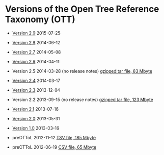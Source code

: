 # Versions of the Open Tree Reference Taxonomy (OTT)

* [Version 2.9](ott2.9.md) 2015-07-25
* [Version 2.8](ott2.8.md) 2014-06-12
* [Version 2.7](ott2.7.md) 2014-05-08
* [Version 2.6](ott2.6.md) 2014-04-11
* Version 2.5 2014-03-28 (no release notes) [gzipped tar file, 83 Mbyte](http://files.opentreeoflife.org/ott/ott2.5/ott2.5.tgz)
* [Version 2.4](ott2.4.md) 2014-03-17
* [Version 2.3](ott2.3.md) 2013-12-04
* Version 2.2 2013-09-15 (no release notes) [gzipped tar file, 123 Mbyte](http://files.opentreeoflife.org/ott/ott2.2/ott2.2.tgz)
* [Version 2.1](ott2.1.md) 2013-07-16
* [Version 2.0](ott2.0.md) 2013-05-31
* [Version 1.0](ott1.0.md) 2013-03-16

* preOTToL 2012-11-12 [TSV file, 185 Mbyte](https://bitbucket.org/mtholder/ottol/raw/dc0f89986c6c2a244b366312a76bae8c7be15742/preOTToL_20121112.txt)
* preOTToL 2012-06-19 [CSV file, 65 Mbyte](https://bitbucket.org/blackrim/avatol-taxonomies/downloads/OTToL061912.txt)
